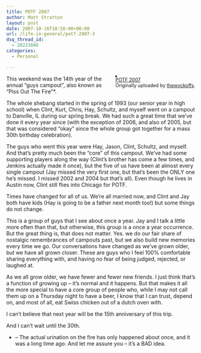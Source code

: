 ```yaml
---
title: POTF 2007
author: Matt Stratton
layout: post
date: 2007-10-16T10:58:00+00:00
url: /life-in-general/potf-2007-3
dsq_thread_id:
  - 28223846
categories:
  - Personal

---
```

<div style="float:right;margin-left:10px;margin-bottom:10px;">
  <a href="http://www.flickr.com/photos/thewyckoffs/1571418846/" title="photo sharing"><img src="http://farm3.static.flickr.com/2217/1571418846_e6bf76e973_m.jpg" alt="" style="border:solid 2px #000000;" /></a> <br /> <span style="font-size:.9em;margin-top:0;"> <a href="http://www.flickr.com/photos/thewyckoffs/1571418846/">POTF 2007</a> <br /> Originally uploaded by <a href="http://www.flickr.com/people/thewyckoffs/">thewyckoffs</a>. </span>
</div>

This weekend was the 14th year of the annual &#8220;guys campout&#8221;, also known as &#8220;Piss Out The Fire&#8221;*.

The whole shebang started in the spring of 1993 (our senior year in high school) when Clint, Kurt, Chris, Hay, Schultz, and myself went on a campout to Danville, IL during our spring break. We had such a great time that we&#8217;ve done it every year since (with the exception of 2006, and also of 2005, but that was considered &#8220;okay&#8221; since the whole group got together for a mass 30th birthday celebration).

The guys who went this year were Hay, Jason, Clint, Schultz, and myself. And that&#8217;s pretty much been the &#8220;core&#8221; of this campout. We&#8217;ve had some supporting players along the way (Clint&#8217;s brother has come a few times, and Jenkins actually made it once), but the five of us have been at almost every single campout (Jay missed the very first one, but that&#8217;s been the ONLY one he&#8217;s missed. I missed 2002 and 2004 but that&#8217;s all). Even though he lives in Austin now, Clint still flies into Chicago for POTF.

Times have changed for all of us. We&#8217;re all married now, and Clint and Jay both have kids (Hay is going to be a father next month too!) but some things do not change.

This is a group of guys that I see about once a year. Jay and I talk a little more often than that, but otherwise, this group is a once a year occurrence. But the great thing is, that does not matter. Yes. we do our fair share of nostalgic remembrances of campouts past, but we also build new memories every time we go. Our conversations have changed as we&#8217;ve grown older, but we have all grown closer. These are guys who I feel 100% comfortable sharing everything with, and having no fear of being judged, rejected, or laughed at. 

As we all grow older, we have fewer and fewer new friends. I just think that&#8217;s a function of growing up &#8211; it&#8217;s normal and it happens. But that makes it all the more special to have a core group of people who, while I may not call them up on a Thursday night to have a beer, I know that I can trust, depend on, and most of all, eat Swiss chicken out of a dutch oven with.

I can&#8217;t believe that next year will be the 15th anniversary of this trip.

And I can&#8217;t wait until the 30th.

* &#8211; The actual urination on the fire has only happened about once, and it was a long time ago. And let me assure you &#8211; it&#8217;s a BAD idea.